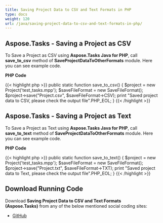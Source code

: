 ```yaml
---
title: Saving Project Data to CSV and Text Formats in PHP
type: docs
weight: 120
url: /java/saving-project-data-to-csv-and-text-formats-in-php/
---
```


## **Aspose.Tasks - Saving a Project as CSV**
To Save a Project as CSV using **Aspose.Tasks Java for PHP**, call **save_to_csv** method of **SaveProjectDataToOtherFormats** module. Here you can see example code.

**PHP Code**

{{< highlight php >}}
public static function save_to_csv()
{
    $project = new Project('test_tasks.mpp');
    $saveFileFormat = new SaveFileFormat();
    $project->save("Project.csv", $saveFileFormat->CSV);
    print "Saved project data to CSV, please check the output file".PHP_EOL;
}
{{< /highlight >}}

## **Aspose.Tasks - Saving a Project as Text**
To Save a Project as Text using **Aspose.Tasks Java for PHP**, call **save_to_text** method of **SaveProjectDataToOtherFormats** module. Here you can see example code.

**PHP Code**

{{< highlight php >}}
public static function save_to_text()
{
    $project = new Project('test_tasks.mpp');
    $saveFileFormat = new SaveFileFormat();
    $project->save("Project.txt", $saveFileFormat->TXT);
    print "Saved project data to Text, please check the output file".PHP_EOL;
}
{{< /highlight >}}

## **Download Running Code**
Download **Saving Project Data to CSV and Text Formats (Aspose.Tasks)** from any of the below mentioned social coding sites:

- [GitHub](https://github.com/aspose-tasks/Aspose.Tasks-for-Java/blob/master/Plugins/Aspose_Tasks_Java_for_PHP/src/aspose/tasks/WorkingWithProjects/SaveProjectDataToOtherFormats.php)
